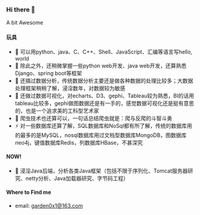 ### Hi there 👋

<!--
**flowerlake/flowerlake** is a ✨ _special_ ✨ repository because its `README.md` (this file) appears on your GitHub profile.
-->
A bit Awesome

#### 玩具

- 🔭 可以用python、java、C、C++、Shell、JavaScript、汇编等语言写hello, world
- 🌱 除此之外，还稍微掌握一些python web开发、java web开发，还算熟悉Django、spring boot等框架
- 👯 还搞过数据分析，传统数据分析主要还是做各种数据的处理比较多；大数据处理框架稍稍了解，浸淫数年，对数据较为敏感 
- 💬 还做过数据可视化，对echarts、D3、gephi、Tableau较为熟悉，BI的话用tableau比较多，gephi做图数据还是有一手的，感觉数据可视化还是挺有意思的，也是一个追求美的工科型艺术家
- 🤔 爬虫技术也还算可以，一句话总结爬虫就是：爬与反爬的斗智斗勇
- ⚡ 对一些数据库还算了解，SQL数据库和NoSql都有所了解，传统的数据库用的最多的是MySQL，nosql数据库用过文档型数据库MongoDB，图数据库neo4j，键值数据库Redis，列数据库HBase，不甚深究

#### NOW!
- 🔭 浸淫Java后端，分析各类Java框架（包括不限于序列化、Tomcat服务器研究、netty分析、Java加载器研究、字节码工程）

#### Where to Find me

- email: garden0x1@163.com
